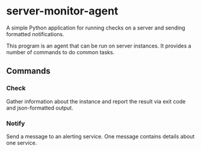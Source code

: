 # server-monitor-agent

A simple Python application for running checks on a server and sending formatted notifications.

This program is an agent that can be run on server instances.
It provides a number of commands to do common tasks.

## Commands

### Check

Gather information about the instance and report the result via 
exit code and json-formatted output.

### Notify

Send a message to an alerting service.
One message contains details about one service.
